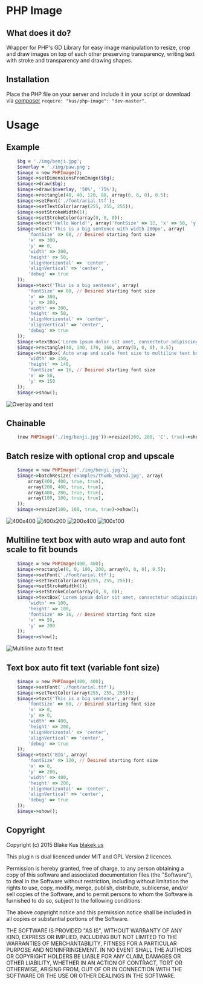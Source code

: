 # PHP Image

## What does it do?

Wrapper for PHP's GD Library for easy image manipulation to resize, crop and draw images on top of each other preserving transparency, writing text with stroke and transparency and drawing shapes.

## Installation

Place the PHP file on your server and include it in your script or download via [composer](https://getcomposer.org/) `require: "kus/php-image": "dev-master"`.

# Usage

## Example

```ruby
	$bg = './img/benji.jpg';
	$overlay = './img/paw.png';
	$image = new PHPImage();
	$image->setDimensionsFromImage($bg);
	$image->draw($bg);
	$image->draw($overlay, '50%', '75%');
	$image->rectangle(40, 40, 120, 80, array(0, 0, 0), 0.5);
	$image->setFont('./font/arial.ttf');
	$image->setTextColor(array(255, 255, 255));
	$image->setStrokeWidth(1);
	$image->setStrokeColor(array(0, 0, 0));
	$image->text('Hello World!', array('fontSize' => 12, 'x' => 50, 'y' => 50));
	$image->text('This is a big sentence with width 200px', array(
		'fontSize' => 60, // Desired starting font size
		'x' => 300,
		'y' => 0,
		'width' => 200,
		'height' => 50,
		'alignHorizontal' => 'center',
		'alignVertical' => 'center',
		'debug' => true
	));
	$image->text('This is a big sentence', array(
		'fontSize' => 60, // Desired starting font size
		'x' => 300,
		'y' => 200,
		'width' => 200,
		'height' => 50,
		'alignHorizontal' => 'center',
		'alignVertical' => 'center',
		'debug' => true
	));
	$image->textBox('Lorem ipsum dolor sit amet, consectetur adipiscing elit.', array('width' => 100, 'fontSize' => 8, 'x' => 50, 'y' => 70));
	$image->rectangle(40, 140, 170, 160, array(0, 0, 0), 0.5);
	$image->textBox('Auto wrap and scale font size to multiline text box width and height bounds. Vestibulum venenatis risus scelerisque enim faucibus, ac pretium massa condimentum. Curabitur faucibus mi at convallis viverra. Integer nec finibus ligula, id hendrerit felis.', array(
		'width' => 150,
		'height' => 140,
		'fontSize' => 16, // Desired starting font size
		'x' => 50,
		'y' => 150
	));
	$image->show();
```

![Overlay and text](https://raw.github.com/kus/php-image/master/test/examples/overlay.jpg "Overlay and text")

## Chainable

```ruby
	(new PHPImage('./img/benji.jpg'))->resize(200, 200, 'C', true)->show();
```

## Batch resize with optional crop and upscale

```ruby
	$image = new PHPImage('./img/benji.jpg');
	$image->batchResize('examples/thumb_%dx%d.jpg', array(
		array(400, 400, true, true),
		array(200, 400, true, true),
		array(400, 200, true, true),
		array(100, 100, true, true),
	));
	$image->resize(100, 100, true, true)->show();
```

![400x400](https://raw.github.com/kus/php-image/master/test/examples/thumb_400x400.jpg "400x400")
![400x200](https://raw.github.com/kus/php-image/master/test/examples/thumb_400x200.jpg "400x200")
![200x400](https://raw.github.com/kus/php-image/master/test/examples/thumb_200x400.jpg "200x400")
![100x100](https://raw.github.com/kus/php-image/master/test/examples/thumb_100x100.jpg "100x100")

## Multiline text box with auto wrap and auto font scale to fit bounds

```ruby
	$image = new PHPImage(400, 400);
	$image->rectangle(0, 0, 100, 200, array(0, 0, 0), 0.5);
	$image->setFont('./font/arial.ttf');
	$image->setTextColor(array(255, 255, 255));
	$image->setStrokeWidth(1);
	$image->setStrokeColor(array(0, 0, 0));
	$image->textBox('Lorem ipsum dolor sit amet, consectetur adipiscing elit. Etiam molestie tortor quam, at congue nibh imperdiet dapibus.', array(
		'width' => 100,
		'height' => 100,
		'fontSize' => 16, // Desired starting font size
		'x' => 50,
		'y' => 200
	));
	$image->show();
```

![Multiline auto fit text](https://raw.github.com/kus/php-image/master/test/examples/text.jpg "Multiline auto fit text")

## Text box auto fit text (variable font size)

```ruby
	$image = new PHPImage(400, 400);
    $image->setFont('./font/arial.ttf');
    $image->setTextColor(array(255, 255, 255));
    $image->text('This is a big sentence', array(
		'fontSize' => 60, // Desired starting font size
		'x' => 0,
		'y' => 0,
		'width' => 400,
		'height' => 200,
		'alignHorizontal' => 'center',
		'alignVertical' => 'center',
		'debug' => true
	));
	$image->text('BIG', array(
		'fontSize' => 120, // Desired starting font size
		'x' => 0,
		'y' => 200,
		'width' => 400,
		'height' => 200,
		'alignHorizontal' => 'center',
		'alignVertical' => 'center',
		'debug' => true
	));
    $image->show();
```

## Copyright

Copyright (c) 2015 Blake Kus [blakek.us](http://blakek.us)

This plugin is dual licenced under MIT and GPL Version 2 licences. 

Permission is hereby granted, free of charge, to any person obtaining a copy of
this software and associated documentation files (the "Software"), to deal in
the Software without restriction, including without limitation the rights to
use, copy, modify, merge, publish, distribute, sublicense, and/or sell copies
of the Software, and to permit persons to whom the Software is furnished to do
so, subject to the following conditions:

The above copyright notice and this permission notice shall be included in all
copies or substantial portions of the Software.

THE SOFTWARE IS PROVIDED "AS IS", WITHOUT WARRANTY OF ANY KIND, EXPRESS OR
IMPLIED, INCLUDING BUT NOT LIMITED TO THE WARRANTIES OF MERCHANTABILITY,
FITNESS FOR A PARTICULAR PURPOSE AND NONINFRINGEMENT. IN NO EVENT SHALL THE
AUTHORS OR COPYRIGHT HOLDERS BE LIABLE FOR ANY CLAIM, DAMAGES OR OTHER
LIABILITY, WHETHER IN AN ACTION OF CONTRACT, TORT OR OTHERWISE, ARISING FROM,
OUT OF OR IN CONNECTION WITH THE SOFTWARE OR THE USE OR OTHER DEALINGS IN THE
SOFTWARE.